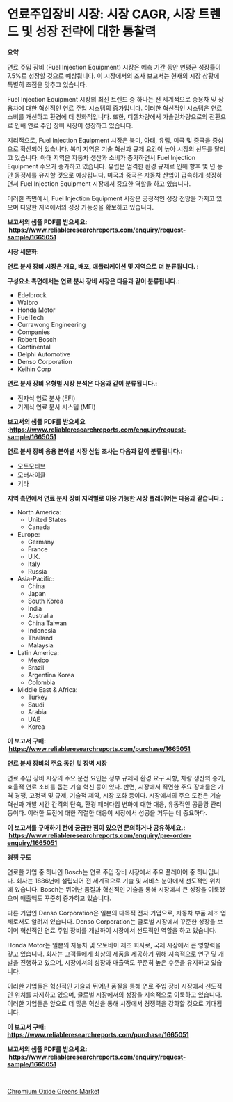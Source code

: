 <p><h1>연료주입장비 시장: 시장 CAGR, 시장 트렌드 및 성장 전략에 대한 통찰력</h1></p><p><strong>요약</strong></p>
<p><p>연료 주입 장비 (Fuel Injection Equipment) 시장은 예측 기간 동안 연평균 성장률이 7.5%로 성장할 것으로 예상됩니다. 이 시장에서의 조사 보고서는 현재의 시장 상황에 특별히 초점을 맞추고 있습니다.</p><p>Fuel Injection Equipment 시장의 최신 트렌드 중 하나는 전 세계적으로 승용차 및 상용차에 대한 혁신적인 연료 주입 시스템의 증가입니다. 이러한 혁신적인 시스템은 연료 소비를 개선하고 환경에 더 친화적입니다. 또한, 디젤차량에서 가솔린차량으로의 전환으로 인해 연료 주입 장비 시장이 성장하고 있습니다.</p><p>지리적으로, Fuel Injection Equipment 시장은 북미, 아태, 유럽, 미국 및 중국을 중심으로 확산되어 있습니다. 북미 지역은 기술 혁신과 규제 요건이 높아 시장의 선두를 달리고 있습니다. 아태 지역은 자동차 생산과 소비가 증가하면서 Fuel Injection Equipment 수요가 증가하고 있습니다. 유럽은 엄격한 환경 규제로 인해 향후 몇 년 동안 동정세를 유지할 것으로 예상됩니다. 미국과 중국은 자동차 산업이 급속하게 성장하면서 Fuel Injection Equipment 시장에서 중요한 역할을 하고 있습니다.</p><p>이러한 측면에서, Fuel Injection Equipment 시장은 긍정적인 성장 전망을 가지고 있으며 다양한 지역에서의 성장 가능성을 확보하고 있습니다.</p></p>
<p><strong>보고서의 샘플 PDF를 받으세요: &nbsp;<a href="https://www.reliableresearchreports.com/enquiry/request-sample/1665051">https://www.reliableresearchreports.com/enquiry/request-sample/1665051</a></strong></p>
<p><strong>시장 세분화:</strong></p>
<p><strong> 연료 분사 장비 시장은 개요, 배포, 애플리케이션 및 지역으로 더 분류됩니다. :</strong></p>
<p><strong>구성요소 측면에서는 연료 분사 장비 시장은 다음과 같이 분류됩니다.:</strong></p>
<p><ul><li>Edelbrock</li><li>Walbro</li><li>Honda Motor</li><li>FuelTech</li><li>Currawong Engineering</li><li>Companies</li><li>Robert Bosch</li><li>Continental</li><li>Delphi Automotive</li><li>Denso Corporation</li><li>Keihin Corp</li></ul></p>
<p><strong> 연료 분사 장비 유형별 시장 분석은 다음과 같이 분류됩니다.:</strong></p>
<p><ul><li>전자식 연료 분사 (EFI)</li><li>기계식 연료 분사 시스템 (MFI)</li></ul></p>
<p><strong>보고서의 샘플 PDF를 받으세요 :<a href="https://www.reliableresearchreports.com/enquiry/request-sample/1665051">https://www.reliableresearchreports.com/enquiry/request-sample/1665051</a></strong></p>
<p><strong> 연료 분사 장비 응용 분야별 시장 산업 조사는 다음과 같이 분류됩니다.:</strong></p>
<p><ul><li>오토모티브</li><li>모터사이클</li><li>기타</li></ul></p>
<p><strong>지역 측면에서 연료 분사 장비 지역별로 이용 가능한 시장 플레이어는 다음과 같습니다.:</strong></p>
<p><ul>
    <li>
        North America:
        <ul>
            <li>United States</li>
            <li>Canada</li>
        </ul>
    </li>
    <li>
        Europe:
        <ul>
            <li>Germany</li>
            <li>France</li>
            <li>U.K.</li>
            <li>Italy</li>
            <li>Russia</li>
        </ul>
    </li>
    <li>
        Asia-Pacific:
        <ul>
            <li>China</li>
            <li>Japan</li>
            <li>South Korea</li>
            <li>India</li>
            <li>Australia</li>
            <li>China Taiwan</li>
            <li>Indonesia</li>
            <li>Thailand</li>
            <li>Malaysia</li>
        </ul>
    </li>
    <li>
        Latin America:
        <ul>
            <li>Mexico</li>
            <li>Brazil</li>
            <li>Argentina Korea</li>
            <li>Colombia</li>
        </ul>
    </li>
    <li>
        Middle East & Africa:
        <ul>
            <li>Turkey</li>
            <li>Saudi</li>
            <li>Arabia</li>
            <li>UAE</li>
            <li>Korea</li>
        </ul>
    </li>
    </ul></p>
<p><strong>이 보고서 구매: &nbsp;<a href="https://www.reliableresearchreports.com/purchase/1665051">https://www.reliableresearchreports.com/purchase/1665051</a></strong></p>
<p><strong>연료 분사 장비의 주요 동인 및 장벽 시장</strong></p>
<p><p>연료 주입 장비 시장의 주요 운전 요인은 정부 규제와 환경 요구 사항, 차량 생산의 증가, 효율적 연료 소비를 돕는 기술 혁신 등이 있다. 반면, 시장에서 직면한 주요 장애물은 가격 경쟁, 고정책 및 규제, 기술적 제약, 시장 포화 등이다. 시장에서의 주요 도전은 기술 혁신과 개발 시간 간격의 단축, 환경 패러다임 변화에 대한 대응, 유동적인 공급망 관리 등이다. 이러한 도전에 대한 적절한 대응이 시장에서 성공을 거두는 데 중요하다.</p></p>
<p><strong>이 보고서를 구매하기 전에 궁금한 점이 있으면 문의하거나 공유하세요.: &nbsp;<a href="https://www.reliableresearchreports.com/enquiry/pre-order-enquiry/1665051">https://www.reliableresearchreports.com/enquiry/pre-order-enquiry/1665051</a></strong></p>
<p><strong>경쟁 구도</strong></p>
<p><p>연로한 기업 중 하나인 Bosch는 연료 주입 장비 시장에서 주요 플레이어 중 하나입니다. 회사는 1886년에 설립되어 전 세계적으로 기술 및 서비스 분야에서 선도적인 위치에 있습니다. Bosch는 뛰어난 품질과 혁신적인 기술을 통해 시장에서 큰 성장을 이룩했으며 매출액도 꾸준히 증가하고 있습니다.</p><p>다른 기업인 Denso Corporation은 일본의 다목적 전자 기업으로, 자동차 부품 제조 업체로서도 알려져 있습니다. Denso Corporation는 글로벌 시장에서 꾸준한 성장을 보이며 혁신적인 연료 주입 장비를 개발하여 시장에서 선도적인 역할을 하고 있습니다.</p><p>Honda Motor는 일본의 자동차 및 오토바이 제조 회사로, 국제 시장에서 큰 영향력을 갖고 있습니다. 회사는 고객들에게 최상의 제품을 제공하기 위해 지속적으로 연구 및 개발을 진행하고 있으며, 시장에서의 성장과 매출액도 꾸준히 높은 수준을 유지하고 있습니다.</p><p>이러한 기업들은 혁신적인 기술과 뛰어난 품질을 통해 연료 주입 장비 시장에서 선도적인 위치를 차지하고 있으며, 글로벌 시장에서의 성장을 지속적으로 이룩하고 있습니다. 이러한 기업들은 앞으로 더 많은 혁신을 통해 시장에서 경쟁력을 강화할 것으로 기대됩니다.</p></p>
<p><strong>이 보고서 구매: &nbsp; <a href="https://www.reliableresearchreports.com/purchase/1665051">https://www.reliableresearchreports.com/purchase/1665051</a></strong></p>
<p><strong>보고서의 샘플 PDF를 받으세요: &nbsp;<a href="https://www.reliableresearchreports.com/enquiry/request-sample/1665051">https://www.reliableresearchreports.com/enquiry/request-sample/1665051</a></strong><strong></strong></p>
<p>&nbsp;</p>
<p><p><a href="https://meowing-canidae-761.notion.site/Chromium-Oxide-Greens-Market-Furnish-Information-about-Market-Size-Market-Share-Market-Dynamics-a-a06910d0f83d461b8f584dbba61a4071">Chromium Oxide Greens Market</a></p></p>